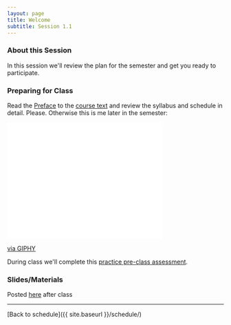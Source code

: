 ```yaml
---
layout: page
title: Welcome
subtitle: Session 1.1
---
```


### About this Session

In this session we'll review the plan for the semester and get you ready to participate.

### Preparing for Class

Read the [Preface](http://www.globalhealthresearch.co/ebook/index.html) to the [course text](http://www.globalhealthresearch.co/book/) and review the syllabus and schedule in detail. Please. Otherwise this is me later in the semester:

<iframe src="//giphy.com/embed/l41YktuUJjzzOshri" width="360" height="270" frameBorder="0" class="giphy-embed" allowFullScreen></iframe><p><a href="http://giphy.com/gifs/l41YktuUJjzzOshri">via GIPHY</a></p>

During class we'll complete this [practice pre-class assessment](https://drive.google.com/open?id=1FkE2xrVPej8o07Kgd9mNEK0vovv8EzJfVoAjUOO_gy0).

### Slides/Materials

Posted [here](https://drive.google.com/drive/folders/0Bxn_jkXZ1lxuVklQakF4MjZGSDQ?usp=sharing) after class

* * *

[Back to schedule]({{ site.baseurl }}/schedule/)